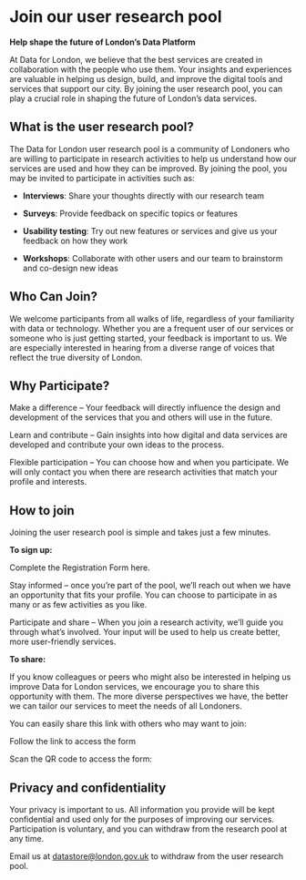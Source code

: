 # Join our user research pool

**Help shape the future of London’s Data Platform**

At Data for London, we believe that the best services are created in collaboration with the people who use them. Your insights and experiences are valuable in helping us design, build, and improve the digital tools and services that support our city. By joining the user research pool, you can play a crucial role in shaping the future of London’s data services.

## What is the user research pool?

The Data for London user research pool is a community of Londoners who are willing to participate in research activities to help us understand how our services are used and how they can be improved. By joining the pool, you may be invited to participate in activities such as:

- **Interviews**: Share your thoughts directly with our research team

- **Surveys**: Provide feedback on specific topics or features

- **Usability testing**: Try out new features or services and give us your feedback on how they work

- **Workshops**: Collaborate with other users and our team to brainstorm and co-design new ideas

## Who Can Join?

We welcome participants from all walks of life, regardless of your familiarity with data or technology. Whether you are a frequent user of our services or someone who is just getting started, your feedback is important to us. We are especially interested in hearing from a diverse range of voices that reflect the true diversity of London.

## Why Participate?

Make a difference – Your feedback will directly influence the design and development of the services that you and others will use in the future.

Learn and contribute – Gain insights into how digital and data services are developed and contribute your own ideas to the process.

Flexible participation – You can choose how and when you participate. We will only contact you when there are research activities that match your profile and interests.

## How to join

Joining the user research pool is simple and takes just a few minutes.

**To sign up:**

Complete the Registration Form here.

Stay informed – once you’re part of the pool, we’ll reach out when we have an opportunity that fits your profile. You can choose to participate in as many or as few activities as you like.

Participate and share – When you join a research activity, we’ll guide you through what’s involved. Your input will be used to help us create better, more user-friendly services.

**To share:**

If you know colleagues or peers who might also be interested in helping us improve Data for London services, we encourage you to share this opportunity with them. The more diverse perspectives we have, the better we can tailor our services to meet the needs of all Londoners.

You can easily share this link with others who may want to join:

Follow the link to access the form

Scan the QR code to access the form:

## Privacy and confidentiality

Your privacy is important to us. All information you provide will be kept confidential and used only for the purposes of improving our services. Participation is voluntary, and you can withdraw from the research pool at any time.

Email us at [datastore@london.gov.uk](mailto:datastore@london.gov.uk) to withdraw from the user research pool.
